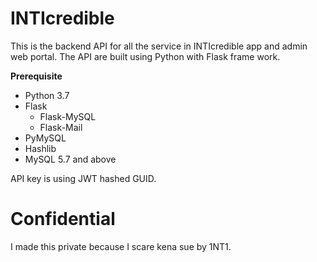 # INTIcredible

This is the backend API for all the service in INTIcredible app and admin web portal. The API are built using Python with Flask frame work.

**Prerequisite**

* Python 3.7
* Flask
  * Flask-MySQL
  * Flask-Mail
* PyMySQL
* Hashlib
* MySQL 5.7 and above

API key is using JWT hashed GUID.

# Confidential

 I made this private because I scare kena sue by 1NT1.
